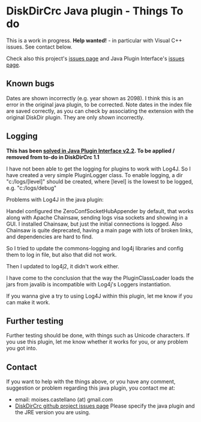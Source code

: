 
DiskDirCrc Java plugin - Things To do
=====================================

This is a work in progress. **Help wanted!** - in particular with Visual C++ issues. See contact below.

Check also this project's [issues page](https://github.com/moisescastellano/diskdircrc-tcplugin/issues) and Java Plugin Interface's [issues page](https://github.com/moisescastellano/tcmd-java-plugin/issues).

Known bugs
----------
Dates are shown incorrectly (e.g. year shown as 2098). I think this is an error in the original java plugin, to be corrected.
Note dates in the index file are saved correctly, as you can check by associating the extension with the original DiskDir plugin.
They are only *shown* incorrectly.

Logging
----------

**This has been [solved in Java Plugin Interface v2.2](https://github.com/moisescastellano/tcmd-java-plugin/blob/main/logging.md). To be applied / removed from to-do in DiskDirCrc 1.1**

I have not been able to get the logging for plugins to work with Log4J. 
So I have created a very simple PluginLogger class.
To enable logging, a dir "c:/logs/[level]" should be created, where [level] is the lowest to be logged, e.g. "c:/logs/debug"

Problems with Log4J in the java plugin:
 
Handel configured the ZeroConfSocketHubAppender by default, that works along with Apache Chainsaw, sending logs visa sockets and showing in a GUI. 
I installed Chainsaw, but just the initial connections is logged. 
Also Chainsaw is quite deprecated, having a main page with lots of broken links, and dependencies are hard to find.
 
So I tried to update the commons-logging and log4j libraries and config them to log in file, but also that did not work.
 
Then I updated to log4j2, it didn't work either. 
 
I have come to the conclusion that the way the PluginClassLoader loads the jars from javalib is incompatible with Log4j's Loggers instantiation.

If you wanna give a try to using Log4J within this plugin, let me know if you can make it work.

Further testing
----------
Further testing should be done, with things such as Unicode characters.
If you use this plugin, let me know whether it works for you, or any problem you got into.

Contact
----------
If you want to help with the things above, or you have any comment, suggestion or problem regarding this java plugin,
you contact me at:
 - email: moises.castellano (at) gmail.com
 - [DiskDirCrc github project issues page](https://github.com/moisescastellano/diskdircrc-tcplugin/issues)
Please specify the java plugin and the JRE version you are using.

